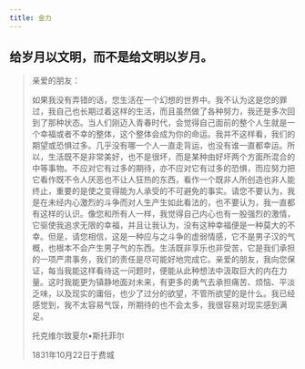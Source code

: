 ```yaml
---
title: 金力
---
```


## 给岁月以文明，而不是给文明以岁月。


>亲爱的朋友：
>
>如果我没有弄错的话，您生活在一个幻想的世界中。我不认为这是您的罪过，我自己也长期过着这样的生活，而且虽然做了各种努力，我还是多次回到了那种状态。当人们刚迈入青春时代，会觉得自己面前的整个人生就是一个幸福或者不幸的整体，这个整体会成为你的命运。我并不这样看，我们的期望或恐惧过多。几乎没有哪一个人一直走背运，也没有谁一直都幸运。所以，生活既不是非常美好，也不是很坏，而是某种由好坏两个方面所混合的中等事物。不应对它有过多的期待，亦不应对它有过多的恐惧，而应努力把它看作既不令人厌恶也不让人狂热的东西，看作一个既非人所创造也非人能终止，重要的是使之变得能为人承受的不可避免的事实。请您不要认为，我是在未经内心激烈的斗争而对人生产生如此看法的，也不要认为，我一直都有这样的认识。像您和所有人一样，我觉得自己内心也有一股强烈的激情，它驱使我追求无限的幸福，并且让我认为，没有这种幸福便是一种莫大的不幸。但是，请您相信，这是一种应与之斗争的虚弱情感，它不是男子汉的气概，也根本不会产生男子气的东西。生活既非享乐也非受苦，它是我们承担的一项严肃事务，我们的责任是尽可能好地完成它。亲爱的朋友，我向您保证，每当我能这样看待这一问题时，便能从此种想法中汲取巨大的内在力量。这时我能更为镇静地面对未来，有更多的勇气去承担痛苦、烦恼、平淡乏味，以及现实的庸俗，也少了过分的欲望，不管所欲望的是什么。我已经感觉到，我不太容易气馁，所期待的也不会太多，我很容易对现实感到满足。   
>
>托克维尔致夏尔•斯托菲尔 
>
>1831年10月22日于费城
